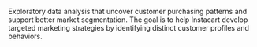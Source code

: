 Exploratory data analysis that uncover customer purchasing patterns and support better market segmentation. The goal is to help Instacart develop targeted marketing strategies by identifying distinct customer profiles and behaviors.
